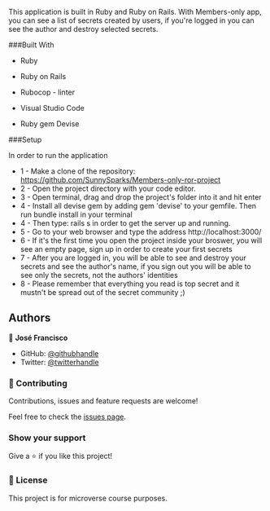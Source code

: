 This application is built in Ruby and Ruby on Rails. With Members-only app, you can see a list of secrets created by users, if you're logged in you can see the author and destroy selected secrets.

###Built With

* Ruby

* Ruby on Rails

* Rubocop - linter

* Visual Studio Code

* Ruby gem Devise
  
###Setup

In order to run the application 

* 1 - Make a clone of the repository: https://github.com/SunnySparks/Members-only-ror-project
* 2 - Open the project directory with your code editor.
* 3 - Open terminal, drag and drop the project's folder into it and hit enter
* 4 - Install all devise gem by adding gem 'devise' to your gemfile. Then run bundle install in your terminal
* 4 - Then type: rails s in order to get the server up and running.
* 5 - Go to your web browser and type the address http://localhost:3000/
* 6 - If it's the first time you open the project inside your broswer, you will see an empty page, sign up in order to create your first secrets
* 7 - After you are logged in, you will be able to see and destroy your secrets and see the author's name, if you sign out you will be able to see only the secrets, not the authors' identities
* 8 - Please remember that everything you read is top secret and it mustn't be spread out of the secret community ;)


## Authors

👤 **José Francisco**

- GitHub: [@githubhandle](https://github.com/SunnySparks)
- Twitter: [@twitterhandle](https://twitter.com/JosFranT6)



### 🤝 Contributing

Contributions, issues and feature requests are welcome!

Feel free to check the [issues page](issues/).

### Show your support

Give a ⭐️ if you like this project!


### 📝 License

This project is for microverse course purposes.